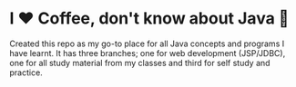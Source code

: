 # I :heart: Coffee, don't know about Java :shrug:

Created this repo as my go-to place for all Java concepts and programs I have learnt. It has three branches; one for web development (JSP/JDBC), one for all study material from my classes and third for self study and practice. 
